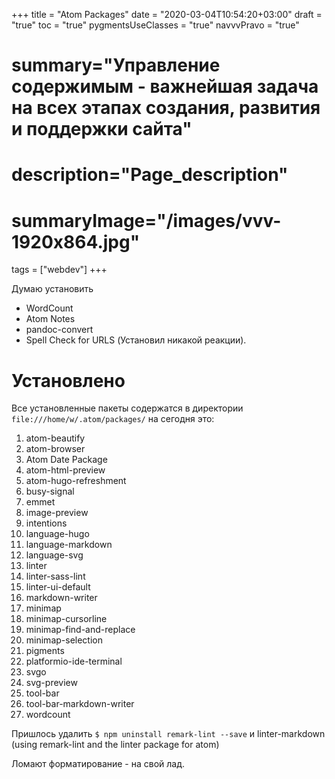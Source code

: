 +++
title = "Atom Рackages"
date = "2020-03-04T10:54:20+03:00"
draft = "true"
toc = "true"
pygmentsUseClasses = "true"
navvvPravo = "true"
# summary="Управление содержимым - важнейшая задача на всех этапах создания, развития и поддержки сайта"
# description="Page_description"
# summaryImage="/images/vvv-1920x864.jpg"
tags = ["webdev"]
+++

Думаю установить

- WordCount
- Atom Notes
- pandoc-convert
- Spell Check for URLS (Установил никакой реакции).

# Установлено

Все установленные пакеты содержатся в директории `file:///home/w/.atom/packages/` на сегодня это:

1. atom-beautify
2. atom-browser
3. Atom Date Package
4. atom-html-preview
5. atom-hugo-refreshment
6. busy-signal
7. emmet
8. image-preview
9. intentions
10. language-hugo
11. language-markdown
12. language-svg
13. linter
15. linter-sass-lint
16. linter-ui-default
17. markdown-writer
18. minimap
19. minimap-cursorline
20. minimap-find-and-replace
21. minimap-selection
22. pigments
23. platformio-ide-terminal
24. svgo
25. svg-preview
26. tool-bar
27. tool-bar-markdown-writer
28. wordcount

Пришлось удалить `$ npm uninstall remark-lint --save`
и linter-markdown (using remark-lint and the linter package for atom)

Ломают форматирование - на свой лад.
